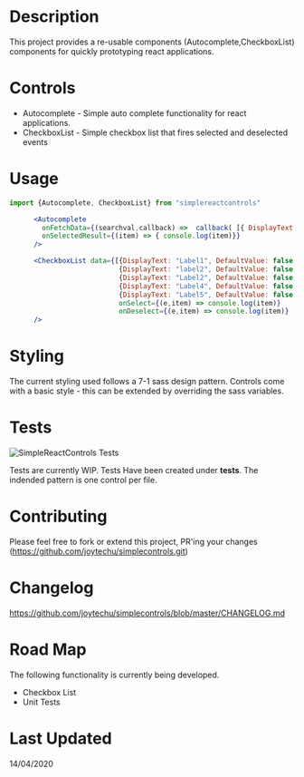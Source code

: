 # Description
This project provides a re-usable components (Autocomplete,CheckboxList) components for quickly prototyping react applications.

# Controls
- Autocomplete - Simple auto complete functionality for react applications.
- CheckboxList - Simple checkbox list that fires selected and deselected events

# Usage

```jsx
import {Autocomplete, CheckboxList} from "simplereactcontrols"
```

```jsx
      <Autocomplete 
        onFetchData={(searchval,callback) =>  callback( [{ DisplayText: "Your AutoComplete Result", SomeProperty: "Random Prop" }])} 
        onSelectedResult={(item) => { console.log(item)}}
      />
```

```jsx
      <CheckboxList data={[{DisplayText: "Label1", DefaultValue: false, Value: 2},
                           {DisplayText: "label2", DefaultValue: false, Value: 1}, 
                           {DisplayText: "Label2", DefaultValue: false, Value: 2},
                           {DisplayText: "Label4", DefaultValue: false, Value: 3},
                           {DisplayText: "Label5", DefaultValue: false, Value: 2}]}
                           onSelect={(e,item) => console.log(item)} 
                           onDeselect={(e,item) => console.log(item)} 
      />
```


# Styling
The current styling used follows a 7-1 sass design pattern. Controls come with a basic style - this can be extended by overriding the sass variables.

# Tests
![SimpleReactControls Tests](https://github.com/joytechu/simplecontrols/workflows/SimpleReactControls%20Tests/badge.svg)

Tests are currently WIP. Tests Have been created under __tests__. The indended pattern is one control per file.

# Contributing
Please feel free to fork or extend this project, PR'ing your changes (https://github.com/joytechu/simplecontrols.git)

# Changelog
https://github.com/joytechu/simplecontrols/blob/master/CHANGELOG.md

# Road Map
The following functionality is currently being developed.
- Checkbox List
- Unit Tests

# Last Updated
14/04/2020
